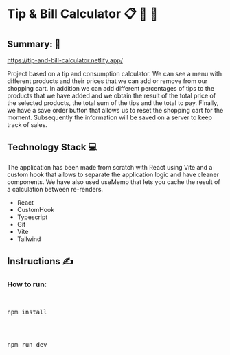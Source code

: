 # Tip & Bill Calculator 📋 🧮 💸

## Summary: 📝

https://tip-and-bill-calculator.netlify.app/

Project based on a tip and consumption calculator.
We can see a menu with different products and their prices that we can add or remove from our shopping cart.
In addition we can add different percentages of tips to the products that we have added and we obtain the result of the total price of the selected products, the total sum of the tips and the total to pay.
Finally, we have a save order button that allows us to reset the shopping cart for the moment. Subsequently the information will be saved on a server to keep track of sales.



## Technology Stack 💻
The application has been made from scratch with React using Vite and a custom hook that allows to separate the application logic and have cleaner components. We have also used useMemo that lets you cache the result of a calculation between re-renders.

<ul>
  <li>React</li>
  <li>CustomHook</li>
  <li>Typescript</li>
  <li>Git</li>
  <li>Vite</li>
  <li>Tailwind</li>
</ul>


## Instructions ✍

### How to run: 

<pre>
    <p>npm install <br></p>
    <p>npm run dev <br></p>
    
</pre>
